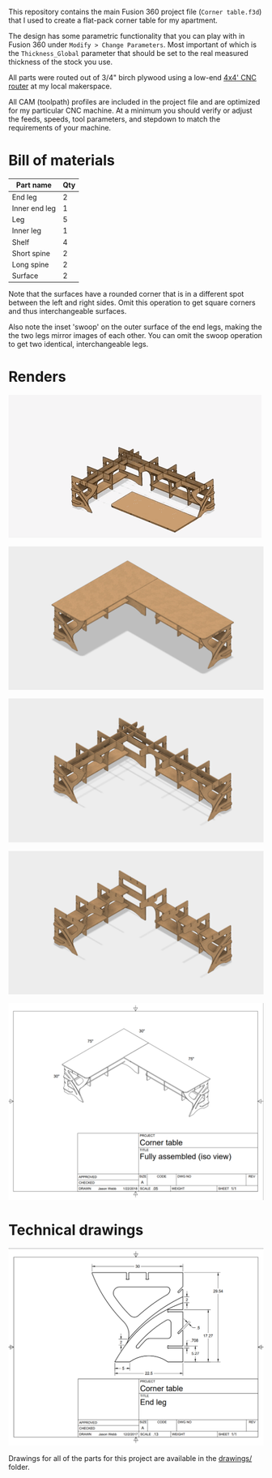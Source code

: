 This repository contains the main Fusion 360 project file (`Corner table.f3d`) that I used to create a flat-pack corner table for my apartment.

The design has some parametric functionality that you can play with in Fusion 360 under `Modify > Change Parameters`. Most important of which is the `Thickness_Global` parameter that should be set to the real measured thickness of the stock you use.

All parts were routed out of 3/4" birch plywood using a low-end [4x4' CNC router](https://github.com/jasonwebb/tc-maker-4x4-router) at my local makerspace.

All CAM (toolpath) profiles are included in the project file and are optimized for my particular CNC machine. At a minimum you should verify or adjust the feeds, speeds, tool parameters, and stepdown to match the requirements of your machine.

# Bill of materials
| Part name     | Qty |
|---            |---  |
| End leg       | 2   |
| Inner end leg | 1   |
| Leg           | 5   |
| Inner leg     | 1   |
| Shelf         | 4   |
| Short spine   | 2   |
| Long spine    | 2   |
| Surface       | 2   |

Note that the surfaces have a rounded corner that is in a different spot between the left and right sides. Omit this operation to get square corners and thus interchangeable surfaces.

Also note the inset 'swoop' on the outer surface of the end legs, making the the two legs mirror images of each other. You can omit the swoop operation to get two identical, interchangeable legs.

# Renders
![Assembly animation](renders/assembly-animation.gif)

![Fully assembled](renders/fully-assembled.png)

![Without surfaces](renders/without-surfaces.png)

![Fully assembled](renders/legs-and-shelves-only.png)

![Dimensioned](renders/fully-assembled-dimensioned.png)

# Technical drawings
![Sample drawing](renders/end-leg-drawing.png)

Drawings for all of the parts for this project are available in the [drawings/](drawings/) folder.